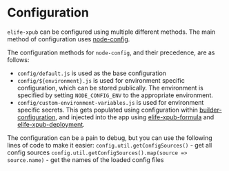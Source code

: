 # Configuration

`elife-xpub` can be configured using multiple different methods. The main method of configuration uses [node-config](https://github.com/lorenwest/node-config). 


The configuration methods for `node-config`, and their precedence, are as follows:

- `config/default.js` is used as the base configuration
- `config/${environment}.js` is used for environment specific configuration, which can be stored publically. The environment is specified by setting `NODE_CONFIG_ENV` to the appropriate environment.
- `config/custom-environment-variables.js` is used for environment specific secrets. This gets populated using configuration within [builder-configuration](https://github.com/elifesciences/builder-configuration), and injected into the app using [elife-xpub-formula](https://github.com/elifesciences/elife-xpub-formula) and [elife-xpub-deployment](https://github.com/elifesciences/elife-xpub-deployment).


The configuration can be a pain to debug, but you can use the following lines of code to make it easier:
`config.util.getConfigSources()` - get all config sources
`config.util.getConfigSources().map(source => source.name)` - get the names of the loaded config files
